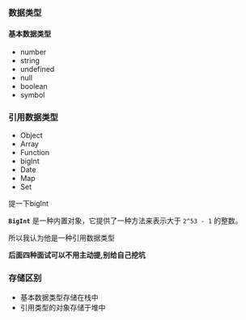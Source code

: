 ### 数据类型

#### 基本数据类型

- number
- string
- undefined
- null
- boolean
- symbol

### 引用数据类型

- Object
- Array
- Function
- bigInt
- Date
- Map
- Set

提一下bigInt

**`BigInt`** 是一种内置对象，它提供了一种方法来表示大于 `2^53 - 1` 的整数。

所以我认为他是一种引用数据类型

**后面四种面试可以不用主动提,别给自己挖坑**

### 存储区别

- 基本数据类型存储在栈中
- 引用类型的对象存储于堆中

















